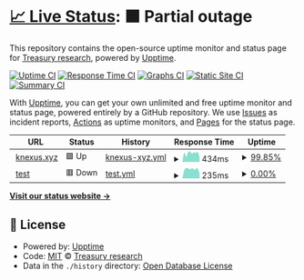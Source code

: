 # [📈 Live Status](https://demo.upptime.js.org): <!--live status--> **🟧 Partial outage**

This repository contains the open-source uptime monitor and status page for [Treasury research](https://demo.upptime.js.org), powered by [Upptime](https://github.com/upptime/upptime).

[![Uptime CI](https://github.com/Treasury-research/upptime/workflows/Uptime%20CI/badge.svg)](https://github.com/Treasury-research/upptime/actions?query=workflow%3A%22Uptime+CI%22)
[![Response Time CI](https://github.com/Treasury-research/upptime/workflows/Response%20Time%20CI/badge.svg)](https://github.com/Treasury-research/upptime/actions?query=workflow%3A%22Response+Time+CI%22)
[![Graphs CI](https://github.com/Treasury-research/upptime/workflows/Graphs%20CI/badge.svg)](https://github.com/Treasury-research/upptime/actions?query=workflow%3A%22Graphs+CI%22)
[![Static Site CI](https://github.com/Treasury-research/upptime/workflows/Static%20Site%20CI/badge.svg)](https://github.com/Treasury-research/upptime/actions?query=workflow%3A%22Static+Site+CI%22)
[![Summary CI](https://github.com/Treasury-research/upptime/workflows/Summary%20CI/badge.svg)](https://github.com/Treasury-research/upptime/actions?query=workflow%3A%22Summary+CI%22)

With [Upptime](https://upptime.js.org), you can get your own unlimited and free uptime monitor and status page, powered entirely by a GitHub repository. We use [Issues](https://github.com/Treasury-research/upptime/issues) as incident reports, [Actions](https://github.com/Treasury-research/upptime/actions) as uptime monitors, and [Pages](https://demo.upptime.js.org) for the status page.

<!--start: status pages-->
<!-- This summary is generated by Upptime (https://github.com/upptime/upptime) -->
<!-- Do not edit this manually, your changes will be overwritten -->
<!-- prettier-ignore -->
| URL | Status | History | Response Time | Uptime |
| --- | ------ | ------- | ------------- | ------ |
| <img alt="" src="https://icons.duckduckgo.com/ip3/www.knexus.xyz.ico" height="13"> [knexus.xyz](https://www.knexus.xyz) | 🟩 Up | [knexus-xyz.yml](https://github.com/Treasury-research/upptime/commits/HEAD/history/knexus-xyz.yml) | <details><summary><img alt="Response time graph" src="./graphs/knexus-xyz/response-time-week.png" height="20"> 434ms</summary><br><a href="https://demo.upptime.js.org/history/knexus-xyz"><img alt="Response time 405" src="https://img.shields.io/endpoint?url=https%3A%2F%2Fraw.githubusercontent.com%2FTreasury-research%2Fupptime%2FHEAD%2Fapi%2Fknexus-xyz%2Fresponse-time.json"></a><br><a href="https://demo.upptime.js.org/history/knexus-xyz"><img alt="24-hour response time 219" src="https://img.shields.io/endpoint?url=https%3A%2F%2Fraw.githubusercontent.com%2FTreasury-research%2Fupptime%2FHEAD%2Fapi%2Fknexus-xyz%2Fresponse-time-day.json"></a><br><a href="https://demo.upptime.js.org/history/knexus-xyz"><img alt="7-day response time 434" src="https://img.shields.io/endpoint?url=https%3A%2F%2Fraw.githubusercontent.com%2FTreasury-research%2Fupptime%2FHEAD%2Fapi%2Fknexus-xyz%2Fresponse-time-week.json"></a><br><a href="https://demo.upptime.js.org/history/knexus-xyz"><img alt="30-day response time 370" src="https://img.shields.io/endpoint?url=https%3A%2F%2Fraw.githubusercontent.com%2FTreasury-research%2Fupptime%2FHEAD%2Fapi%2Fknexus-xyz%2Fresponse-time-month.json"></a><br><a href="https://demo.upptime.js.org/history/knexus-xyz"><img alt="1-year response time 407" src="https://img.shields.io/endpoint?url=https%3A%2F%2Fraw.githubusercontent.com%2FTreasury-research%2Fupptime%2FHEAD%2Fapi%2Fknexus-xyz%2Fresponse-time-year.json"></a></details> | <details><summary><a href="https://demo.upptime.js.org/history/knexus-xyz">99.85%</a></summary><a href="https://demo.upptime.js.org/history/knexus-xyz"><img alt="All-time uptime 99.99%" src="https://img.shields.io/endpoint?url=https%3A%2F%2Fraw.githubusercontent.com%2FTreasury-research%2Fupptime%2FHEAD%2Fapi%2Fknexus-xyz%2Fuptime.json"></a><br><a href="https://demo.upptime.js.org/history/knexus-xyz"><img alt="24-hour uptime 100.00%" src="https://img.shields.io/endpoint?url=https%3A%2F%2Fraw.githubusercontent.com%2FTreasury-research%2Fupptime%2FHEAD%2Fapi%2Fknexus-xyz%2Fuptime-day.json"></a><br><a href="https://demo.upptime.js.org/history/knexus-xyz"><img alt="7-day uptime 99.85%" src="https://img.shields.io/endpoint?url=https%3A%2F%2Fraw.githubusercontent.com%2FTreasury-research%2Fupptime%2FHEAD%2Fapi%2Fknexus-xyz%2Fuptime-week.json"></a><br><a href="https://demo.upptime.js.org/history/knexus-xyz"><img alt="30-day uptime 99.97%" src="https://img.shields.io/endpoint?url=https%3A%2F%2Fraw.githubusercontent.com%2FTreasury-research%2Fupptime%2FHEAD%2Fapi%2Fknexus-xyz%2Fuptime-month.json"></a><br><a href="https://demo.upptime.js.org/history/knexus-xyz"><img alt="1-year uptime 99.99%" src="https://img.shields.io/endpoint?url=https%3A%2F%2Fraw.githubusercontent.com%2FTreasury-research%2Fupptime%2FHEAD%2Fapi%2Fknexus-xyz%2Fuptime-year.json"></a></details>
| <img alt="" src="https://icons.duckduckgo.com/ip3/knn3-gateway.knn3.xyz.ico" height="13"> [test](https://knn3-gateway.knn3.xyz/maodao) | 🟥 Down | [test.yml](https://github.com/Treasury-research/upptime/commits/HEAD/history/test.yml) | <details><summary><img alt="Response time graph" src="./graphs/test/response-time-week.png" height="20"> 235ms</summary><br><a href="https://demo.upptime.js.org/history/test"><img alt="Response time 209" src="https://img.shields.io/endpoint?url=https%3A%2F%2Fraw.githubusercontent.com%2FTreasury-research%2Fupptime%2FHEAD%2Fapi%2Ftest%2Fresponse-time.json"></a><br><a href="https://demo.upptime.js.org/history/test"><img alt="24-hour response time 122" src="https://img.shields.io/endpoint?url=https%3A%2F%2Fraw.githubusercontent.com%2FTreasury-research%2Fupptime%2FHEAD%2Fapi%2Ftest%2Fresponse-time-day.json"></a><br><a href="https://demo.upptime.js.org/history/test"><img alt="7-day response time 235" src="https://img.shields.io/endpoint?url=https%3A%2F%2Fraw.githubusercontent.com%2FTreasury-research%2Fupptime%2FHEAD%2Fapi%2Ftest%2Fresponse-time-week.json"></a><br><a href="https://demo.upptime.js.org/history/test"><img alt="30-day response time 197" src="https://img.shields.io/endpoint?url=https%3A%2F%2Fraw.githubusercontent.com%2FTreasury-research%2Fupptime%2FHEAD%2Fapi%2Ftest%2Fresponse-time-month.json"></a><br><a href="https://demo.upptime.js.org/history/test"><img alt="1-year response time 212" src="https://img.shields.io/endpoint?url=https%3A%2F%2Fraw.githubusercontent.com%2FTreasury-research%2Fupptime%2FHEAD%2Fapi%2Ftest%2Fresponse-time-year.json"></a></details> | <details><summary><a href="https://demo.upptime.js.org/history/test">0.00%</a></summary><a href="https://demo.upptime.js.org/history/test"><img alt="All-time uptime 0.00%" src="https://img.shields.io/endpoint?url=https%3A%2F%2Fraw.githubusercontent.com%2FTreasury-research%2Fupptime%2FHEAD%2Fapi%2Ftest%2Fuptime.json"></a><br><a href="https://demo.upptime.js.org/history/test"><img alt="24-hour uptime 0.00%" src="https://img.shields.io/endpoint?url=https%3A%2F%2Fraw.githubusercontent.com%2FTreasury-research%2Fupptime%2FHEAD%2Fapi%2Ftest%2Fuptime-day.json"></a><br><a href="https://demo.upptime.js.org/history/test"><img alt="7-day uptime 0.00%" src="https://img.shields.io/endpoint?url=https%3A%2F%2Fraw.githubusercontent.com%2FTreasury-research%2Fupptime%2FHEAD%2Fapi%2Ftest%2Fuptime-week.json"></a><br><a href="https://demo.upptime.js.org/history/test"><img alt="30-day uptime 0.00%" src="https://img.shields.io/endpoint?url=https%3A%2F%2Fraw.githubusercontent.com%2FTreasury-research%2Fupptime%2FHEAD%2Fapi%2Ftest%2Fuptime-month.json"></a><br><a href="https://demo.upptime.js.org/history/test"><img alt="1-year uptime 0.00%" src="https://img.shields.io/endpoint?url=https%3A%2F%2Fraw.githubusercontent.com%2FTreasury-research%2Fupptime%2FHEAD%2Fapi%2Ftest%2Fuptime-year.json"></a></details>

<!--end: status pages-->

[**Visit our status website →**](https://demo.upptime.js.org)

## 📄 License

- Powered by: [Upptime](https://github.com/upptime/upptime)
- Code: [MIT](./LICENSE) © [Treasury research](https://demo.upptime.js.org)
- Data in the `./history` directory: [Open Database License](https://opendatacommons.org/licenses/odbl/1-0/)
